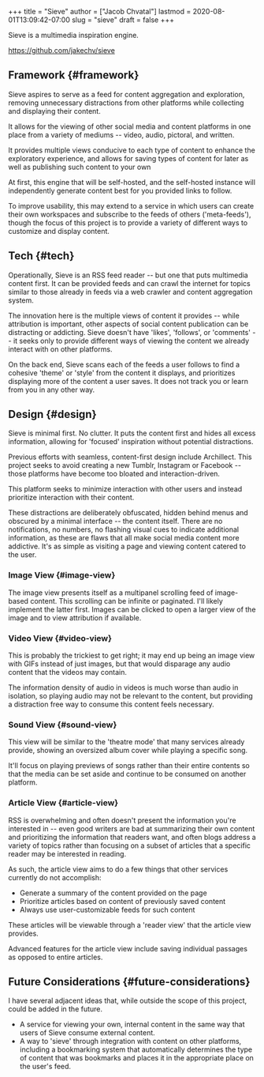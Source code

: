 +++
title = "Sieve"
author = ["Jacob Chvatal"]
lastmod = 2020-08-01T13:09:42-07:00
slug = "sieve"
draft = false
+++

Sieve is a multimedia inspiration engine.

<https://github.com/jakechv/sieve>


## Framework {#framework}

Sieve aspires to serve as a feed for content aggregation and exploration,
removing unnecessary distractions from other platforms while collecting
and displaying their content.

It allows for the viewing of other social media and content platforms in one place
from a variety of mediums -- video, audio, pictoral, and written.

It provides multiple views conducive to each type of content to enhance the
exploratory experience, and allows for saving types of content for later
as well as publishing such content to your own

At first, this engine that will be self-hosted,
and the self-hosted instance will independently generate content best for you
provided links to follow.

To improve usability, this may extend to a service in which users
can create their own workspaces and subscribe to the feeds of others ('meta-feeds'),
though the focus of this project is to provide a variety of different ways to
customize and display content.


## Tech {#tech}

Operationally, Sieve is an RSS feed reader -- but one that puts multimedia content first.
It can be provided feeds and can crawl the internet for topics similar to those already
in feeds via a web crawler and content aggregation system.

The innovation here is the multiple views of content it provides -- while attribution is
important, other aspects of social content publication can be distracting or addicting.
Sieve doesn't have 'likes', 'follows', or 'comments' -- it seeks only to provide
different ways of viewing the content we already interact with on other platforms.

On the back end, Sieve scans each of the feeds a user follows to find a cohesive
'theme' or 'style' from the content it displays, and prioritizes displaying more
of the content a user saves. It does not track you or learn from you in any other way.


## Design {#design}

Sieve is minimal first. No clutter.
It puts the content first and hides all excess information,
allowing for 'focused' inspiration without potential distractions.

Previous efforts with seamless, content-first design include Archillect.
This project seeks to avoid creating a new Tumblr, Instagram or Facebook --
those platforms have become too bloated and interaction-driven.

This platform seeks to minimize interaction with other users
and instead prioritize interaction with their content.

These distractions are deliberately obfuscated,
hidden behind menus and obscured by a minimal interface -- the content itself.
There are no notifications, no numbers, no flashing visual cues
to indicate additional information, as these are flaws that all make social
media content more addictive. It's as simple as visiting a page and viewing
content catered to the user.


### Image View {#image-view}

The image view presents itself as a multipanel scrolling feed of image-based content.
This scrolling can be infinite or paginated. I'll likely implement the latter first.
Images can be clicked to open a larger view of the image and to view attribution if available.


### Video View {#video-view}

This is probably the trickiest to get right; it may end up being
an image view with GIFs instead of just images,
but that would disparage any audio content that the videos may contain.

The information density of audio in videos is much worse than audio in isolation,
so playing audio may not be relevant to the content, but providing a distraction
free way to consume this content feels necessary.


### Sound View {#sound-view}

This view will be similar to the 'theatre mode' that many services already provide,
showing an oversized album cover while playing a specific song.

It'll focus on playing previews of songs rather than their entire contents
so that the media can be set aside and continue to be consumed on another platform.


### Article View {#article-view}

RSS is overwhelming and often doesn't present the information you're interested in --
even good writers are bad at summarizing their own content and prioritizing the information
that readers want, and often blogs address a variety of topics rather than focusing on
a subset of articles that a specific reader may be interested in reading.

As such, the article view aims to do a few things that other services currently do not accomplish:

-   Generate a summary of the content provided on the page
-   Prioritize articles based on content of previously saved content
-   Always use user-customizable feeds for such content

These articles will be viewable through a 'reader view' that the article view provides.

Advanced features for the article view include saving individual passages as opposed to
entire articles.


## Future Considerations {#future-considerations}

I have several adjacent ideas that, while outside the scope of this project,
could be added in the future.

-   A service for viewing your own, internal content in the same way
    that users of Sieve consume external content.
-   A way to 'sieve' through integration with content on other platforms,
    including a bookmarking system that automatically determines the
    type of content that was bookmarks and places it in the appropriate
    place on the user's feed.
